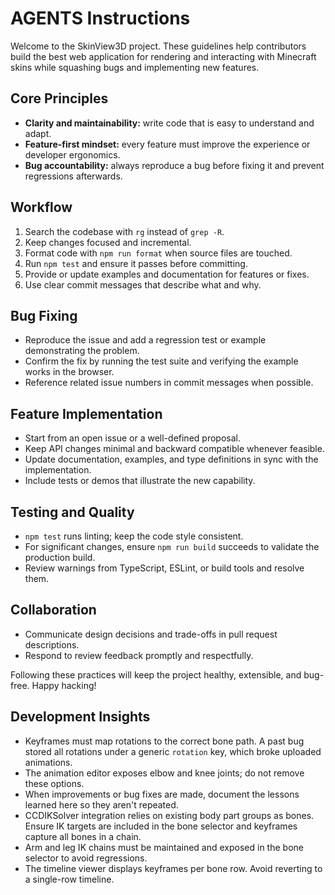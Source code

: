# AGENTS Instructions

Welcome to the SkinView3D project. These guidelines help contributors build the best web application for rendering and interacting with Minecraft skins while squashing bugs and implementing new features.

## Core Principles
- **Clarity and maintainability:** write code that is easy to understand and adapt.
- **Feature-first mindset:** every feature must improve the experience or developer ergonomics.
- **Bug accountability:** always reproduce a bug before fixing it and prevent regressions afterwards.

## Workflow
1. Search the codebase with `rg` instead of `grep -R`.
2. Keep changes focused and incremental.
3. Format code with `npm run format` when source files are touched.
4. Run `npm test` and ensure it passes before committing.
5. Provide or update examples and documentation for features or fixes.
6. Use clear commit messages that describe what and why.

## Bug Fixing
- Reproduce the issue and add a regression test or example demonstrating the problem.
- Confirm the fix by running the test suite and verifying the example works in the browser.
- Reference related issue numbers in commit messages when possible.

## Feature Implementation
- Start from an open issue or a well-defined proposal.
- Keep API changes minimal and backward compatible whenever feasible.
- Update documentation, examples, and type definitions in sync with the implementation.
- Include tests or demos that illustrate the new capability.

## Testing and Quality
- `npm test` runs linting; keep the code style consistent.
- For significant changes, ensure `npm run build` succeeds to validate the production build.
- Review warnings from TypeScript, ESLint, or build tools and resolve them.

## Collaboration
- Communicate design decisions and trade-offs in pull request descriptions.
- Respond to review feedback promptly and respectfully.

Following these practices will keep the project healthy, extensible, and bug-free. Happy hacking!

## Development Insights
- Keyframes must map rotations to the correct bone path. A past bug stored all rotations under a generic `rotation` key, which broke uploaded animations.
- The animation editor exposes elbow and knee joints; do not remove these options.
- When improvements or bug fixes are made, document the lessons learned here so they aren't repeated.
- CCDIKSolver integration relies on existing body part groups as bones. Ensure IK targets are included in the bone selector and keyframes capture all bones in a chain.
- Arm and leg IK chains must be maintained and exposed in the bone selector to avoid regressions.
- The timeline viewer displays keyframes per bone row. Avoid reverting to a single-row timeline.
